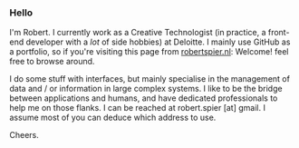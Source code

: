### Hello

I'm Robert. I currently work as a Creative Technologist (in practice, a front-end developer with a _lot_ of side hobbies) at Deloitte. I mainly use GitHub as a portfolio, so if you're visiting this page from [robertspier.nl](https://robertspier.nl): Welcome! feel free to browse around.

I do some stuff with interfaces, but mainly specialise in the management of data and / or information in large complex systems. I like to be the bridge between applications and humans, and have dedicated professionals to help me on those flanks. I can be reached at robert.spier [at] gmail. I assume most of you can deduce which address to use.

Cheers.

<!--
**roberrrt-s/roberrrt-s** is a ✨ _special_ ✨ repository because its `README.md` (this file) appears on your GitHub profile.

Here are some ideas to get you started:

- 🔭 I’m currently working on ...
- 🌱 I’m currently learning ...
- 👯 I’m looking to collaborate on ...
- 🤔 I’m looking for help with ...
- 💬 Ask me about ...
- 📫 How to reach me: ...
- 😄 Pronouns: ...
- ⚡ Fun fact: ...
-->
